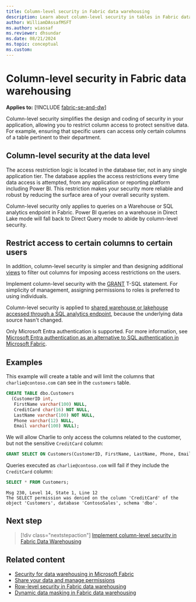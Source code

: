 ```yaml
---
title: Column-level security in Fabric data warehousing
description: Learn about column-level security in tables in Fabric data warehousing.
author: WilliamDAssafMSFT
ms.author: wiassaf
ms.reviewer: dhsundar
ms.date: 08/21/2024
ms.topic: conceptual
ms.custom:
---
```

# Column-level security in Fabric data warehousing

**Applies to:** [!INCLUDE [fabric-se-and-dw](includes/applies-to-version/fabric-se-and-dw.md)]

Column-level security simplifies the design and coding of security in your application, allowing you to restrict column access to protect sensitive data. For example, ensuring that specific users can access only certain columns of a table pertinent to their department. 

## Column-level security at the data level

The access restriction logic is located in the database tier, not in any single application tier. The database applies the access restrictions every time data access is attempted, from any application or reporting platform including Power BI. This restriction makes your security more reliable and robust by reducing the surface area of your overall security system. 

Column-level security only applies to queries on a Warehouse or SQL analytics endpoint in Fabric. Power BI queries on a warehouse in Direct Lake mode will fall back to Direct Query mode to abide by column-level security.

## Restrict access to certain columns to certain users

In addition, column-level security is simpler and than designing additional [views](/sql/relational-databases/views/views?view=fabric&preserve-view=true) to filter out columns for imposing access restrictions on the users.

Implement column-level security with the [GRANT](/sql/t-sql/statements/grant-transact-sql?view=fabric&preserve-view=true) T-SQL statement. For simplicity of management, assigning permissions to roles is preferred to using individuals.

Column-level security is applied to [shared warehouse or lakehouse accessed through a SQL analytics endpoint](share-warehouse-manage-permissions.md), because the underlying data source hasn't changed.

Only Microsoft Entra authentication is supported. For more information, see [Microsoft Entra authentication as an alternative to SQL authentication in Microsoft Fabric](entra-id-authentication.md).

## Examples

This example will create a table and will limit the columns that `charlie@contoso.com` can see in the `customers` table.

```sql
CREATE TABLE dbo.Customers
  (CustomerID int,
   FirstName varchar(100) NULL,
   CreditCard char(16) NOT NULL,
   LastName varchar(100) NOT NULL,
   Phone varchar(12) NULL,
   Email varchar(100) NULL);

```

We will allow Charlie to only access the columns related to the customer, but not the sensitive `CreditCard` column:

```sql
GRANT SELECT ON Customers(CustomerID, FirstName, LastName, Phone, Email) TO [Charlie@contoso.com];
```

Queries executed as `charlie@contoso.com` will fail if they include the `CreditCard` column:

```sql
SELECT * FROM Customers;
```

```output
Msg 230, Level 14, State 1, Line 12
The SELECT permission was denied on the column 'CreditCard' of the object 'Customers', database 'ContosoSales', schema 'dbo'.
```

## Next step

> [!div class="nextstepaction"]
> [Implement column-level security in Fabric Data Warehousing](tutorial-column-level-security.md)

## Related content

- [Security for data warehousing in Microsoft Fabric](security.md)
- [Share your data and manage permissions](share-warehouse-manage-permissions.md)
- [Row-level security in Fabric data warehousing](row-level-security.md)
- [Dynamic data masking in Fabric data warehousing](dynamic-data-masking.md)
